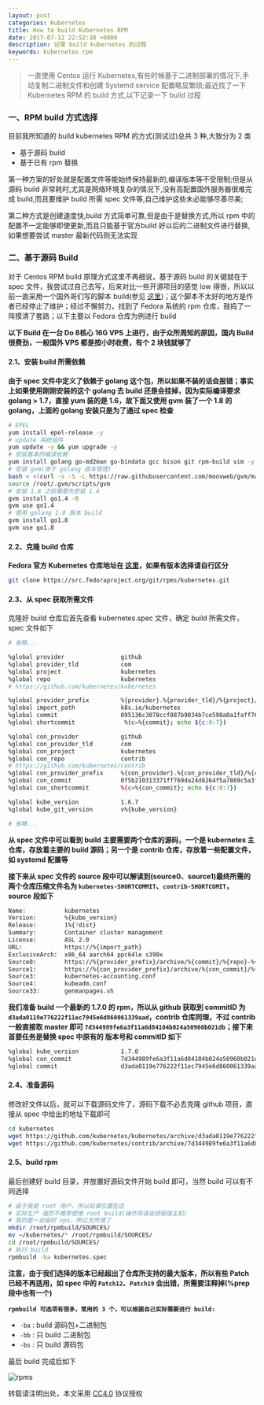 ```yaml
---
layout: post
categories: Kubernetes
title: How to build Kubernetes RPM
date: 2017-07-12 22:52:38 +0800
description: 记录 build kubernetes 的过程
keywords: kubernetes rpm
---
```


> 一直使用 Centos 运行 Kubernetes,有些时候基于二进制部署的情况下,手动复制二进制文件和创建 Systemd service 配置略显繁琐;最近找了一下 Kubernetes RPM 的 build 方式,以下记录一下 build 过程


### 一、RPM build 方式选择

目前我所知道的 build kubernetes RPM 的方式(测试过)总共 3 种,大致分为 2 类

- 基于源码 build
- 基于已有 rpm 替换

第一种方案的好处就是配置文件等能始终保持最新的,编译版本等不受限制;但是从源码 build 非常耗时,尤其是网络环境复杂的情况下,没有高配置国外服务器很难完成 build,而且要维护 build 所需 spec 文件等,自己维护这些未必能够尽善尽美;

第二种方式是创建速度快,build 方式简单可靠,但是由于是替换方式,所以 rpm 中的配置不一定能够即使更新,而且只能基于官方build 好以后的二进制文件进行替换,如果想要尝试 master 最新代码则无法实现

### 二、基于源码 Build

对于 Centos RPM build 原理方式这里不再细说，基于源码 build 的关键就在于 spec 文件，我尝试过自己去写，后来对比一些开源项目的感觉 low 得很，所以以前一直采用一个国外哥们写的脚本 build(参见 [这里](https://github.com/mritd/kubernetes-rpm-builder))；这个脚本不太好的地方是作者已经停止了维护；经过不懈努力，找到了 Fedora 系统的 rpm 仓库，鼓捣了一阵摸清了套路；以下主要以 Fedora 仓库为例进行 build

**以下 Build 在一台 Do 8核心 16G VPS 上进行，由于众所周知的原因，国内 Build 很费劲，一般国外 VPS 都是按小时收费，有个 2 块钱就够了**

#### 2.1、安装 build 所需依赖

**由于 spec 文件中定义了依赖于 golang 这个包，所以如果不装的话会报错；事实上如果使用刚刚安装的这个 golang 去 build 还是会挂掉，因为实际编译要求 golang > 1.7，直接 yum 装的是 1.6，故下面又使用 gvm 装了一个 1.8 的 golang，上面的 golang 安装只是为了通过 spec 检查**

``` sh
# EPEL
yum install epel-release -y
# update 系统组件
yum update -y && yum upgrade -y
# 安装基本的编译依赖
yum install golang go-md2man go-bindata gcc bison git rpm-build vim -y
# 安装 gvm(用于 golang 版本管理)
bash < <(curl -s -S -L https://raw.githubusercontent.com/moovweb/gvm/master/binscripts/gvm-installer)
source /root/.gvm/scripts/gvm
# 安装 1.8 之前需要先安装 1.4
gvm install go1.4 -B
gvm use go1.4
# 使用 golang 1.8 版本 build
gvm install go1.8
gvm use go1.8
```
#### 2.2、克隆 build 仓库

**Fedora 官方 Kubernetes 仓库地址在 [这里](https://src.fedoraproject.org/cgit/rpms/kubernetes.git/)，如果有版本选择请自行区分**

``` sh
git clone https://src.fedoraproject.org/git/rpms/kubernetes.git
```

#### 2.3、从 spec 获取所需文件

克隆好 build 仓库后首先查看 kubernetes.spec 文件，确定 build 所需文件，spec 文件如下

``` sh
# 省略...

%global provider                github
%global provider_tld            com
%global project                 kubernetes
%global repo                    kubernetes
# https://github.com/kubernetes/kubernetes

%global provider_prefix         %{provider}.%{provider_tld}/%{project}/%{repo}
%global import_path             k8s.io/kubernetes
%global commit                  095136c3078ccf887b9034b7ce598a0a1faff769
%global shortcommit              %(c=%{commit}; echo ${c:0:7})

%global con_provider            github
%global con_provider_tld        com
%global con_project             kubernetes
%global con_repo                contrib
# https://github.com/kubernetes/contrib
%global con_provider_prefix     %{con_provider}.%{con_provider_tld}/%{con_project}/%{con_repo}
%global con_commit              0f5b210313371ff769da24d8264f5a7869c5a3f3
%global con_shortcommit         %(c=%{con_commit}; echo ${c:0:7})

%global kube_version            1.6.7
%global kube_git_version        v%{kube_version}

# 省略...
```

**从 spec 文件中可以看到 build 主要需要两个仓库的源码，一个是 kubernetes 主仓库，存放着主要的 build 源码；另一个是 contrib 仓库，存放着一些配置文件，如 systemd 配置等**

**接下来从 spec 文件的 source 段中可以解读到(source0、source1)最终所需的两个仓库压缩文件名为 `kubernetes-SHORTCOMMIT`、`contrib-SHORTCOMIT`，source 段如下**

``` sh
Name:           kubernetes
Version:        %{kube_version}
Release:        1%{?dist}
Summary:        Container cluster management
License:        ASL 2.0
URL:            https://%{import_path}
ExclusiveArch:  x86_64 aarch64 ppc64le s390x
Source0:        https://%{provider_prefix}/archive/%{commit}/%{repo}-%{shortcommit}.tar.gz
Source1:        https://%{con_provider_prefix}/archive/%{con_commit}/%{con_repo}-%{con_shortcommit}.tar.gz
Source3:        kubernetes-accounting.conf
Source4:        kubeadm.conf
Source33:       genmanpages.sh
```

**我们准备 build 一个最新的 1.7.0 的 rpm，所以从 github 获取到 commitID 为 `d3ada0119e776222f11ec7945e6d860061339aad`，contrib 仓库同理，不过 contrib 一般直接取 master 即可 `7d344989fe6a3f11a6d84104b024a50960b021db`；接下来首要任务是替换 spec 中原有的 版本号和 commitID 如下**

``` sh
%global kube_version            1.7.0
%global con_commit              7d344989fe6a3f11a6d84104b024a50960b021db
%global commit                  d3ada0119e776222f11ec7945e6d860061339aad
```

#### 2.4、准备源码

修改好文件以后，就可以下载源码文件了，源码下载不必去克隆 github 项目，直接从 spec 中给出的地址下载即可

``` sh
cd kubernetes
wget https://github.com/kubernetes/kubernetes/archive/d3ada0119e776222f11ec7945e6d860061339aad/kubernetes-d3ada01.tar.gz
wget https://github.com/kubernetes/contrib/archive/7d344989fe6a3f11a6d84104b024a50960b021db/contrib-7d34498.tar.gz
```

#### 2.5、build rpm

最后创建好 build 目录，并放置好源码文件开始 build 即可，当然 build 可以有不同选择

``` sh
# 由于我是 root 用户，所以目录位置在这
# 实际生产 强烈不推荐使用 root build(操作失误会损毁宿主机)
# 我的是一台临时 vps，所以无所谓了
mkdir /root/rpmbuild/SOURCES/
mv ~/kubernetes/* /root/rpmbuild/SOURCES/
cd /root/rpmbuild/SOURCES/
# 执行 build
rpmbuild -ba kubernetes.spec
```

**注意，由于我们选择的版本已经超出了仓库所支持的最大版本，所以有些 Patch 已经不再适用，如 spec 中的 `Patch12`、`Patch19` 会出错，所需要注释掉(%prep 段中也有一个)**


**`rpmbuild 可选项有很多，常用的 3 个，可以根据自己实际需要进行 build:`**

- `-ba` : build 源码包+二进制包
- `-bb` : 只 build 二进制包
- `-bs` : 只 build 源码包

最后 build 完成后如下

![rpms](https://mritd.b0.upaiyun.com/markdown/7tn2a.jpg)


转载请注明出处，本文采用 [CC4.0](http://creativecommons.org/licenses/by-nc-nd/4.0/) 协议授权
